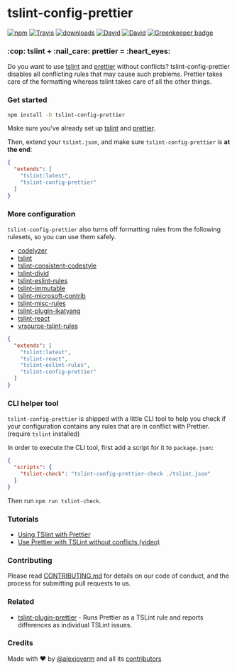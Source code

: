 # tslint-config-prettier

[![npm](https://img.shields.io/npm/v/tslint-config-prettier.svg)](https://www.npmjs.com/package/tslint-config-prettier)
[![Travis](https://img.shields.io/travis/alexjoverm/tslint-config-prettier.svg)](https://travis-ci.org/alexjoverm/tslint-config-prettier)
[![downloads](https://img.shields.io/npm/dm/tslint-config-prettier.svg)](https://www.npmjs.com/package/tslint-config-prettier)
[![David](https://img.shields.io/david/alexjoverm/tslint-config-prettier.svg)]()
[![David](https://img.shields.io/david/dev/alexjoverm/tslint-config-prettier.svg)]()
[![Greenkeeper badge](https://badges.greenkeeper.io/alexjoverm/tslint-config-prettier.svg)](https://greenkeeper.io/)

<h3> :cop: tslint  +  :nail_care: prettier = :heart_eyes: </h3>

Do you want to use [tslint](https://palantir.github.io/tslint/) and [prettier](https://github.com/prettier/prettier) without conflicts? tslint-config-prettier disables all conflicting rules that may cause such problems. Prettier takes care of the formatting whereas tslint takes care of all the other things.

### Get started

```bash
npm install -D tslint-config-prettier
```

Make sure you've already set up [tslint](https://palantir.github.io/tslint/) and [prettier](https://github.com/prettier/prettier).

Then, extend your `tslint.json`, and make sure `tslint-config-prettier` is **at the end**:

```json
{
  "extends": [
    "tslint:latest",
    "tslint-config-prettier"
  ]
}
```

### More configuration

`tslint-config-prettier` also turns off formatting rules from the following rulesets, so you can use them safely.

- [codelyzer](https://github.com/mgechev/codelyzer)
- [tslint](https://github.com/palantir/tslint)
- [tslint-consistent-codestyle](https://github.com/ajafff/tslint-consistent-codestyle)
- [tslint-divid](https://github.com/jonaskello/tslint-divid)
- [tslint-eslint-rules](https://github.com/buzinas/tslint-eslint-rules)
- [tslint-immutable](https://github.com/jonaskello/tslint-immutable)
- [tslint-microsoft-contrib](https://github.com/Microsoft/tslint-microsoft-contrib)
- [tslint-misc-rules](https://github.com/jwbay/tslint-misc-rules)
- [tslint-plugin-ikatyang](https://github.com/ikatyang/tslint-plugin-ikatyang)
- [tslint-react](https://github.com/palantir/tslint-react)
- [vrsource-tslint-rules](https://github.com/vrsource/vrsource-tslint-rules)

```json
{
  "extends": [
    "tslint:latest",
    "tslint-react",
    "tslint-eslint-rules",
    "tslint-config-prettier"
  ]
}
```

### CLI helper tool

`tslint-config-prettier` is shipped with a little CLI tool to help you check if your configuration contains any rules that are in conflict with Prettier. (require `tslint` installed)

In order to execute the CLI tool, first add a script for it to `package.json`:

```json
{
  "scripts": {
    "tslint-check": "tslint-config-prettier-check ./tslint.json"
  }
}
```

Then run `npm run tslint-check`.

### Tutorials

- [Using TSlint with Prettier](https://alexjoverm.github.io/2017/06/12/Use-Prettier-with-TSLint-and-be-happy/)
- [Use Prettier with TSLint without conflicts (video)](https://egghead.io/lessons/typescript-use-prettier-with-tslint-without-conflicts-c39670eb/)

### Contributing

Please read [CONTRIBUTING.md](https://github.com/alexjoverm/tslint-config-prettier/blob/master/CONTRIBUTING.md) for details on our code of conduct, and the process for submitting pull requests to us.

### Related

- [tslint-plugin-prettier](https://github.com/ikatyang/tslint-plugin-prettier) - Runs Prettier as a TSLint rule and reports differences as individual TSLint issues.

### Credits

Made with :heart: by [@alexjoverm](https://twitter.com/alexjoverm) and all its [contributors](https://github.com/alexjoverm/tslint-config-prettier/graphs/contributors)
